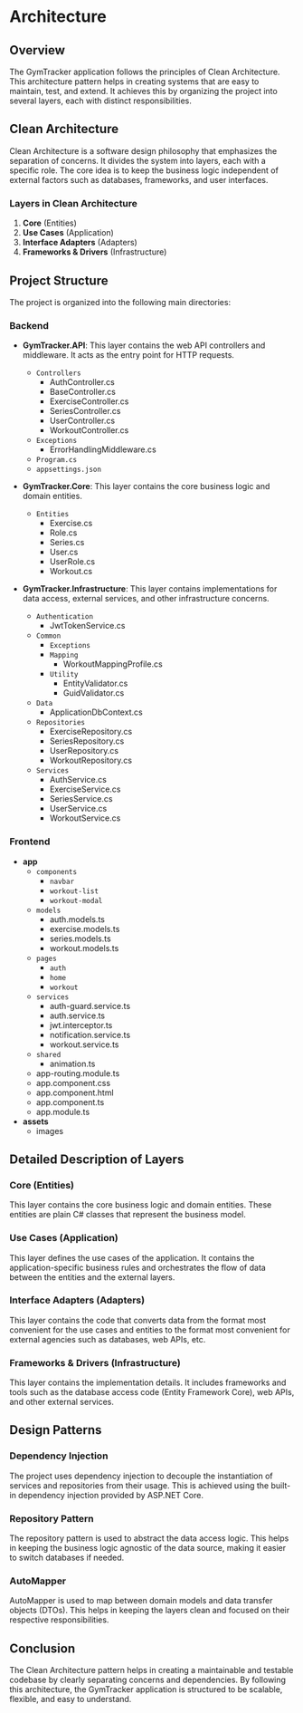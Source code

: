# Architecture

## Overview

The GymTracker application follows the principles of Clean Architecture. This architecture pattern helps in creating systems that are easy to maintain, test, and extend. It achieves this by organizing the project into several layers, each with distinct responsibilities.

## Clean Architecture

Clean Architecture is a software design philosophy that emphasizes the separation of concerns. It divides the system into layers, each with a specific role. The core idea is to keep the business logic independent of external factors such as databases, frameworks, and user interfaces.

### Layers in Clean Architecture

1. **Core** (Entities)
2. **Use Cases** (Application)
3. **Interface Adapters** (Adapters)
4. **Frameworks & Drivers** (Infrastructure)

## Project Structure

The project is organized into the following main directories:

### Backend

- **GymTracker.API**: This layer contains the web API controllers and middleware. It acts as the entry point for HTTP requests.
  - `Controllers`
    - AuthController.cs
    - BaseController.cs
    - ExerciseController.cs
    - SeriesController.cs
    - UserController.cs
    - WorkoutController.cs
  - `Exceptions`
    - ErrorHandlingMiddleware.cs
  - `Program.cs`
  - `appsettings.json`

- **GymTracker.Core**: This layer contains the core business logic and domain entities.
  - `Entities`
    - Exercise.cs
    - Role.cs
    - Series.cs
    - User.cs
    - UserRole.cs
    - Workout.cs

- **GymTracker.Infrastructure**: This layer contains implementations for data access, external services, and other infrastructure concerns.
  - `Authentication`
    - JwtTokenService.cs
  - `Common`
    - `Exceptions`
    - `Mapping`
      - WorkoutMappingProfile.cs
    - `Utility`
      - EntityValidator.cs
      - GuidValidator.cs
  - `Data`
    - ApplicationDbContext.cs
  - `Repositories`
    - ExerciseRepository.cs
    - SeriesRepository.cs
    - UserRepository.cs
    - WorkoutRepository.cs
  - `Services`
    - AuthService.cs
    - ExerciseService.cs
    - SeriesService.cs
    - UserService.cs
    - WorkoutService.cs

### Frontend

- **app**
  - `components`
    - `navbar`
    - `workout-list`
    - `workout-modal`
  - `models`
    - auth.models.ts
    - exercise.models.ts
    - series.models.ts
    - workout.models.ts
  - `pages`
    - `auth`
    - `home`
    - `workout`
  - `services`
    - auth-guard.service.ts
    - auth.service.ts
    - jwt.interceptor.ts
    - notification.service.ts
    - workout.service.ts
  - `shared`
    - animation.ts
  - app-routing.module.ts
  - app.component.css
  - app.component.html
  - app.component.ts
  - app.module.ts
- **assets**
  - images

## Detailed Description of Layers

### Core (Entities)

This layer contains the core business logic and domain entities. These entities are plain C# classes that represent the business model.

### Use Cases (Application)

This layer defines the use cases of the application. It contains the application-specific business rules and orchestrates the flow of data between the entities and the external layers.

### Interface Adapters (Adapters)

This layer contains the code that converts data from the format most convenient for the use cases and entities to the format most convenient for external agencies such as databases, web APIs, etc.

### Frameworks & Drivers (Infrastructure)

This layer contains the implementation details. It includes frameworks and tools such as the database access code (Entity Framework Core), web APIs, and other external services.

## Design Patterns

### Dependency Injection

The project uses dependency injection to decouple the instantiation of services and repositories from their usage. This is achieved using the built-in dependency injection provided by ASP.NET Core.

### Repository Pattern

The repository pattern is used to abstract the data access logic. This helps in keeping the business logic agnostic of the data source, making it easier to switch databases if needed.

### AutoMapper

AutoMapper is used to map between domain models and data transfer objects (DTOs). This helps in keeping the layers clean and focused on their respective responsibilities.

## Conclusion

The Clean Architecture pattern helps in creating a maintainable and testable codebase by clearly separating concerns and dependencies. By following this architecture, the GymTracker application is structured to be scalable, flexible, and easy to understand.

